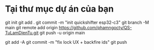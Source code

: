 # Tại thư mục dự án của bạn
git init
git add .
git commit -m "init quickshifter esp32-c3"
git branch -M main
git remote add origin https://github.com/phamngocty/QS-TuLamDienTu.git
git push -u origin main


git add -A
git commit -m "fix lock UX + backfire ids"
git push


